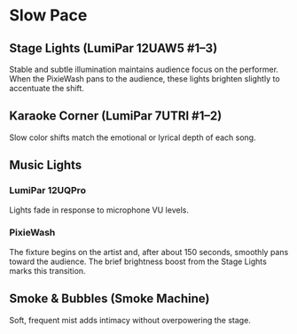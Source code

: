 # Slow Pace

## Stage Lights (LumiPar 12UAW5 #1–3)
Stable and subtle illumination maintains audience focus on the performer.
When the PixieWash pans to the audience, these lights brighten slightly to
accentuate the shift.

## Karaoke Corner (LumiPar 7UTRI #1–2)
Slow color shifts match the emotional or lyrical depth of each song.

## Music Lights

### LumiPar 12UQPro
Lights fade in response to microphone VU levels.

### PixieWash
The fixture begins on the artist and, after about 150 seconds, smoothly pans
toward the audience. The brief brightness boost from the Stage Lights marks this
transition.

## Smoke & Bubbles (Smoke Machine)
Soft, frequent mist adds intimacy without overpowering the stage.
